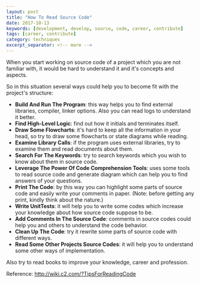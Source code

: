 ```yaml
---
layout: post
title: "How To Read Source Code"
date: 2017-10-13
keywords: [development, develop, source, code, career, contribute]
tags: [career, contribute]
category: techniques
excerpt_separator: <!-- more -->
---
```

When you start working on source code of a project which you are not familiar with,
it would be hard to understand it and it's concepts and aspects.
<!-- more -->
So in this situation several ways could help you to become fit with the project's structure:

* **Build And Run The Program**: this way helps you to find external libraries, compiler, linker options. Also you can read logs to understand it better.
* **Find High-Level Logic**: find out how it initials and terminates itself.
* **Draw Some Flowcharts**: it's hard to keep all the information in your head, so try to draw some flowcharts or state diagrams while reading.
* **Examine Library Calls**: if the program uses external libraries, try to examine them and read documents about them.
* **Search For The Keywords**: try to search keywords which you wish to know about them in source code.
* **Leverage The Power Of Code Comprehension Tools**: uses some tools to read source code and generate diagram which can help you to find answers of your questions.
* **Print The Code**: by this way you can highlight some parts of source code and easily write your comments in paper. (Note: before getting any print, kindly think about the nature.)
* **Write UnitTests**: it will help you to write some codes which increase your knowledge about how source code suppose to be.
* **Add Comments In The Source Code**: comments in source codes could help you and others to understand the code behavior.
* **Clean Up The Code**: try it rewrite some parts of source code with different ways.
* **Read Some Other Projects Source Codes**: it will help you to understand some other ways of implementation.

Also try to read books to improve your knowledge, career and profession.

Reference: http://wiki.c2.com/?TipsForReadingCode
